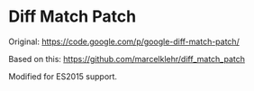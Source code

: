 # Diff Match Patch

Original: https://code.google.com/p/google-diff-match-patch/

Based on this: https://github.com/marcelklehr/diff_match_patch

Modified for ES2015 support.
